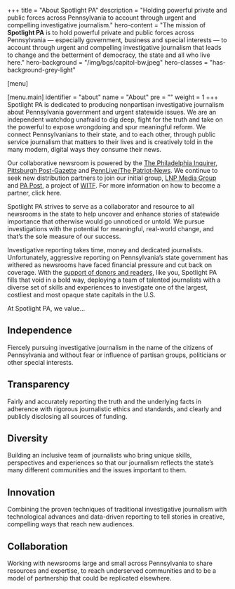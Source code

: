 +++
title = "About Spotlight PA"
description = "Holding powerful private and public forces across Pennsylvania to account through urgent and compelling investigative journalism."
hero-content = "The mission of **Spotlight PA** is to hold powerful private and public forces across Pennsylvania — especially government, business and special interests — to account through urgent and compelling investigative journalism that leads to change and the betterment of democracy, the state and all who live here."
hero-background = "/img/bgs/capitol-bw.jpeg"
hero-classes = "has-background-grey-light"

[menu]

[menu.main]
identifier = "about"
name = "About"
pre = ""
weight = 1
+++
Spotlight PA is dedicated to producing non­partisan investigative journalism about Pennsylvania government and urgent statewide issues. We are an independent watchdog unafraid to dig deep, fight for the truth and take on the powerful to expose wrongdoing and spur meaningful reform. We connect Pennsylvanians to their state, and to each other, through public service journalism that matters to their lives and is creatively told in the many modern, digital ways they consume their news.

Our collaborative newsroom is powered by the [The Philadelphia Inquirer](https://www.inquirer.com), [Pittsburgh Post­-Gazette](https://www.post-gazette.com) and [PennLive/The Patriot-News](http://www.pennlive.com). We continue to seek new distribution partners to join our initial group, [LNP Media Group](https://lnpmediagroup.com) and [PA Post](http://www.papost.org), a project of [WITF](http://www.witf.org). For more information on how to become a partner, click here.

Spotlight PA strives to serve as a collaborator and resource to all newsrooms in the state to help uncover and enhance stories of statewide importance that otherwise would go unnoticed or untold. We pursue investigations with the potential for meaningful, real­-world change, and that’s the sole measure of our success.

Investigative reporting takes time, money and dedicated journalists. Unfortunately, aggressive reporting on Pennsylvania’s state government has withered as newsrooms have faced financial pressure and cut back on coverage. With the [support of donors and readers](http://www.spotlightpa.org/support/), like you, Spotlight PA fills that void in a bold way, deploying a team of talented journalists with a diverse set of skills and experiences to investigate one of the largest, costliest and most opaque state capitals in the U.S.

At Spotlight PA, we value...

## Independence

Fiercely pursuing investigative journalism in the name of the citizens of Pennsylvania and without fear or influence of partisan groups, politicians or other special interests.

## Transparency

Fairly and accurately reporting the truth and the underlying facts in adherence with rigorous journalistic ethics and standards, and clearly and publicly disclosing all sources of funding.

## Diversity

Building an inclusive team of journalists who bring unique skills, perspectives and experiences so that our journalism reflects the state’s many different communities and the issues important to them.

## Innovation

Combining the proven techniques of traditional investigative journalism with technological advances and data-­driven reporting to tell stories in creative, compelling ways that reach new audiences.

## Collaboration

Working with newsrooms large and small across Pennsylvania to share resources and expertise, to reach underserved communities and to be a model of partnership that could be replicated elsewhere.
